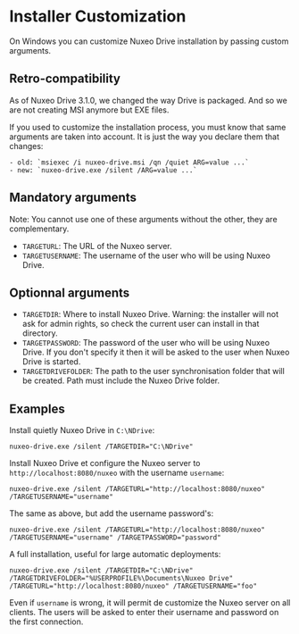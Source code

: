 # Installer Customization

On Windows you can customize Nuxeo Drive installation by passing custom arguments.

## Retro-compatibility

As of Nuxeo Drive 3.1.0, we changed the way Drive is packaged. And so we are not creating MSI anymore but EXE files.

If you used to customize the installation process, you must know that same arguments are taken into account. It is just the way you declare them that changes:

    - old: `msiexec /i nuxeo-drive.msi /qn /quiet ARG=value ...`
    - new: `nuxeo-drive.exe /silent /ARG=value ...`

## Mandatory arguments

Note: You cannot use one of these arguments without the other, they are complementary.

- `TARGETURL`:  The URL of the Nuxeo server.
- `TARGETUSERNAME`: The username of the user who will be using Nuxeo Drive.

## Optionnal arguments

- `TARGETDIR`: Where to install Nuxeo Drive.
Warning: the installer will not ask for admin rights, so check the current user can install in that directory.
- `TARGETPASSWORD`: The password of the user who will be using Nuxeo Drive.
If you don't specify it then it will be asked to the user when Nuxeo Drive is started.
- `TARGETDRIVEFOLDER`: The path to the user synchronisation folder that will be created.
Path must include the Nuxeo Drive folder.

## Examples

Install quietly Nuxeo Drive in `C:\NDrive`:

    nuxeo-drive.exe /silent /TARGETDIR="C:\NDrive"

Install Nuxeo Drive et configure the Nuxeo server to `http://localhost:8080/nuxeo` with the username `username`:

    nuxeo-drive.exe /silent /TARGETURL="http://localhost:8080/nuxeo" /TARGETUSERNAME="username"

The same as above, but add the username password's:

    nuxeo-drive.exe /silent /TARGETURL="http://localhost:8080/nuxeo" /TARGETUSERNAME="username" /TARGETPASSWORD="password"

A full installation, useful for large automatic deployments:

    nuxeo-drive.exe /silent /TARGETDIR="C:\NDrive" /TARGETDRIVEFOLDER="%USERPROFILE%\Documents\Nuxeo Drive" /TARGETURL="http://localhost:8080/nuxeo" /TARGETUSERNAME="foo"

Even if `username` is wrong, it will permit de customize the Nuxeo server on all clients. The users will be asked to enter their username and password on the first connection.
